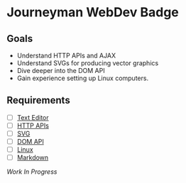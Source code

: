 # Journeyman WebDev Badge

## Goals

- Understand HTTP APIs and AJAX
- Understand SVGs for producing vector graphics
- Dive deeper into the DOM API
- Gain experience setting up Linux computers.

## Requirements

- [ ] [Text Editor](webdev/text-editor.md)
- [ ] [HTTP APIs](webdev/apis.md)
- [ ] [SVG](webdev/svg.md)
- [ ] [DOM API](webdev/dom.md)
- [ ] [Linux](webdev/linux.md)
- [ ] [Markdown](webdev/markdown.md)

*Work In Progress*